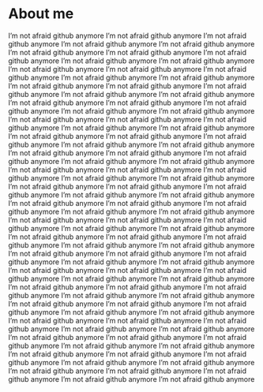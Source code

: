 # About me
I’m not afraid github anymore I’m not afraid github anymore I’m not afraid github anymore I’m not afraid github anymore I’m not afraid github anymore I’m not afraid github anymore I’m not afraid github anymore I’m not afraid github anymore I’m not afraid github anymore I’m not afraid github anymore I’m not afraid github anymore I’m not afraid github anymore I’m not afraid github anymore I’m not afraid github anymore I’m not afraid github anymore I’m not afraid github anymore I’m not afraid github anymore I’m not afraid github anymore I’m not afraid github anymore I’m not afraid github anymore I’m not afraid github anymore I’m not afraid github anymore I’m not afraid github anymore I’m not afraid github anymore I’m not afraid github anymore I’m not afraid github anymore I’m not afraid github anymore I’m not afraid github anymore I’m not afraid github anymore I’m not afraid github anymore I’m not afraid github anymore I’m not afraid github anymore I’m not afraid github anymore I’m not afraid github anymore I’m not afraid github anymore I’m not afraid github anymore I’m not afraid github anymore I’m not afraid github anymore I’m not afraid github anymore I’m not afraid github anymore I’m not afraid github anymore I’m not afraid github anymore I’m not afraid github anymore I’m not afraid github anymore I’m not afraid github anymore I’m not afraid github anymore I’m not afraid github anymore I’m not afraid github anymore I’m not afraid github anymore I’m not afraid github anymore I’m not afraid github anymore I’m not afraid github anymore I’m not afraid github anymore I’m not afraid github anymore I’m not afraid github anymore I’m not afraid github anymore I’m not afraid github anymore I’m not afraid github anymore I’m not afraid github anymore I’m not afraid github anymore I’m not afraid github anymore I’m not afraid github anymore I’m not afraid github anymore I’m not afraid github anymore I’m not afraid github anymore I’m not afraid github anymore I’m not afraid github anymore I’m not afraid github anymore I’m not afraid github anymore I’m not afraid github anymore I’m not afraid github anymore I’m not afraid github anymore I’m not afraid github anymore I’m not afraid github anymore I’m not afraid github anymore I’m not afraid github anymore I’m not afraid github anymore I’m not afraid github anymore I’m not afraid github anymore I’m not afraid github anymore I’m not afraid github anymore I’m not afraid github anymore I’m not afraid github anymore I’m not afraid github anymore I’m not afraid github anymore I’m not afraid github anymore I’m not afraid github anymore I’m not afraid github anymore I’m not afraid github anymore I’m not afraid github anymore I’m not afraid github anymore I’m not afraid github anymore I’m not afraid github anymore I’m not afraid github anymore I’m not afraid github anymore I’m not afraid github anymore I’m not afraid github anymore I’m not afraid github anymore I’m not afraid github anymore I’m not afraid github anymore I’m not afraid github anymore I’m not afraid github anymore I’m not afraid github anymore I’m not afraid github anymore I’m not afraid github anymore 
